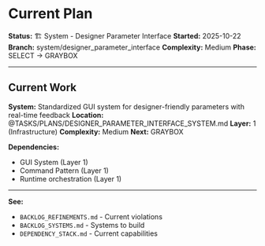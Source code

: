 # Current Plan

**Status:** 🏗️ System - Designer Parameter Interface
**Started:** 2025-10-22
**Branch:** system/designer_parameter_interface
**Complexity:** Medium
**Phase:** SELECT → GRAYBOX

---

## Current Work

**System:** Standardized GUI system for designer-friendly parameters with real-time feedback
**Location:** @TASKS/PLANS/DESIGNER_PARAMETER_INTERFACE_SYSTEM.md
**Layer:** 1 (Infrastructure)
**Complexity:** Medium
**Next:** GRAYBOX

**Dependencies:**
- GUI System (Layer 1)
- Command Pattern (Layer 1)
- Runtime orchestration (Layer 1)

---

**See:**
- `BACKLOG_REFINEMENTS.md` - Current violations
- `BACKLOG_SYSTEMS.md` - Systems to build
- `DEPENDENCY_STACK.md` - Current capabilities
